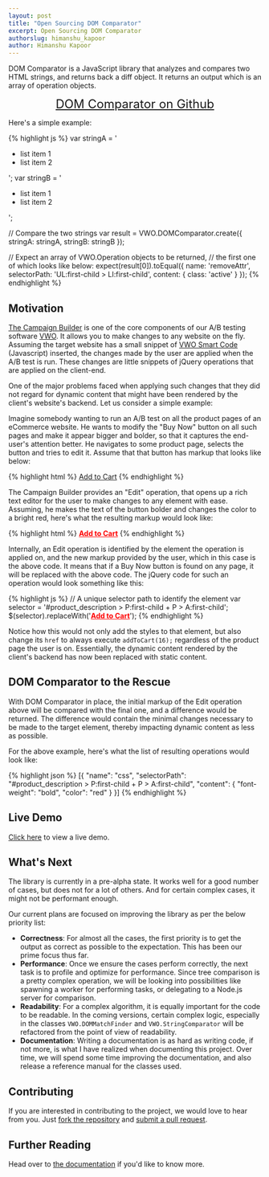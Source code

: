 ```yaml
---
layout: post
title: "Open Sourcing DOM Comparator"
excerpt: Open Sourcing DOM Comparator
authorslug: himanshu_kapoor
author: Himanshu Kapoor
---
```


DOM Comparator is a JavaScript library that analyzes and compares two HTML strings, and returns back a diff object. It returns an output which is an array of operation objects.

<div style="text-align: center;">
	<a href="https://github.com/wingify/dom-comparator" style="padding: 20px 40px; font-size: 24px;" class="btn btn-primary">DOM Comparator on Github</a>
</div>

Here's a simple example:

{% highlight js %}
var stringA = '<ul><li class="active">list item 1</li><li>list item 2</li></ul>';
var stringB = '<ul><li>list item 1</li><li>list item 2</li></ul>';

// Compare the two strings
var result = VWO.DOMComparator.create({
    stringA: stringA,
    stringB: stringB
});

// Expect an array of VWO.Operation objects to be returned,
// the first one of which looks like below:
expect(result[0]).toEqual({
    name: 'removeAttr',
    selectorPath: 'UL:first-child > LI:first-child',
    content: {
        class: 'active'
    }
});
{% endhighlight %}

## Motivation

[The Campaign Builder](https://vwo.com/knowledge/about-vwo-campaign-builder) is one of the core components of our A/B testing software [VWO](http://vwo.com). It allows you to make changes to any website on the fly. Assuming the target website has a small snippet of [VWO Smart Code](https://vwo.com/knowledge/folder-vwo-smart-code) (Javascript) inserted, the changes made by the user are applied when the A/B test is run. These changes are little snippets of jQuery operations that are applied on the client-end.

One of the major problems faced when applying such changes that they did not regard for dynamic content that might have been rendered by the client's website's backend. Let us consider a simple example:

Imagine somebody wanting to run an A/B test on all the product pages of an eCommerce website. He wants to modify the "Buy Now" button on all such pages and make it appear bigger and bolder, so that it captures the end-user's attention better. He navigates to some product page, selects the button and tries to edit it. Assume that that button has markup that looks like below:

{% highlight html %}
<a href="javascript:addToCart(16);" class="add_to_cart">Add to Cart</a>
{% endhighlight %}

The Campaign Builder provides an "Edit" operation, that opens up a rich text editor for the user to make changes to any element with ease. Assuming, he makes the text of the button bolder and changes the color to a bright red, here's what the resulting markup would look like:

{% highlight html %}
<a href="javascript:addToCart(16);" class="add_to_cart" style="font-weight:bold;color:red;">Add to Cart</a>
{% endhighlight %}

Internally, an Edit operation is identified by the element the operation is applied on, and the new markup provided by the user, which in this case is the above code. It means that if a Buy Now button is found on any page, it will be replaced with the above code. The jQuery code for such an operation would look something like this:

{% highlight js %}
// A unique selector path to identify the element
var selector = '#product_description > P:first-child + P > A:first-child';
$(selector).replaceWith('<a href="javascript:addToCart(16);" class="add_to_cart" style="font-weight:bold;color:red;">Add to Cart</a>');
{% endhighlight %}

Notice how this would not only add the styles to that element, but also change its `href` to always execute `addToCart(16);` regardless of the product page the user is on. Essentially, the dynamic content rendered by the client's backend has now been replaced with static content.

## DOM Comparator to the Rescue

With DOM Comparator in place, the initial markup of the Edit operation above will be compared with the final one, and a difference would be returned. The difference would contain the minimal changes necessary to be made to the target element, thereby impacting dynamic content as less as possible.

For the above example, here's what the list of resulting operations would look like:

{% highlight json %}
[{
    "name": "css",
    "selectorPath": "#product_description > P:first-child + P > A:first-child",
    "content": {
        "font-weight": "bold",
        "color": "red"
    }
}]
{% endhighlight %}

## Live Demo

[Click here](http://engineering.wingify.com/dom-comparator/live-demo.html) to view a live demo.

## What's Next

The library is currently in a pre-alpha state. It works well for a good number of cases, but does not for a lot of others. And for certain complex cases, it might not be performant enough.

Our current plans are focused on improving the library as per the below priority list:

* **Correctness**: For almost all the cases, the first priority is to get the output as correct as possible to the expectation. This has been our prime focus thus far.
* **Performance**: Once we ensure the cases perform correctly, the next task is to profile and optimize for performance. Since tree comparison is a pretty complex operation, we will be looking into possibilities like spawning a worker for performing tasks, or delegating to a Node.js server for comparison.
* **Readability**: For a complex algorithm, it is equally important for the code to be readable. In the coming versions, certain complex logic, especially in the classes `VWO.DOMMatchFinder` and `VWO.StringComparator` will be refactored from the point of view of readability.
* **Documentation**: Writing a documentation is as hard as writing code, if not more, is what I have realized when documenting this project. Over time, we will spend some time improving the documentation, and also release a reference manual for the classes used.

## Contributing

If you are interested in contributing to the project, we would love to hear from you. Just [fork the repository](https://github.com/wingify/dom-comparator/fork) and [submit a pull request](https://github.com/wingify/dom-comparator/pulls).

## Further Reading

Head over to [the documentation](http://engineering.wingify.com/dom-comparator/) if you'd like to know more.

